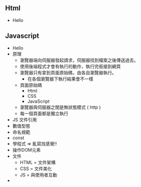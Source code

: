 ## Html

- Hello



## Javascript

- Hello
- 原理
  - 瀏覽器端向伺服器發起請求，伺服器找到檔案之後傳送過去。
  - 使用後端程式才會有執行的動作，執行完銜接到網頁
  - 瀏覽器只有拿到頁面原始碼，由各自瀏覽器執行。
    - 在各個瀏覽器下執行結果會不一樣
  - 頁面原始碼
    - Html
    - CSS
    - JavaScript
  - 瀏覽器與伺服器之間是無狀態模式 ( http )
  - 每一個頁面都是獨立執行
- JS 文件引用
- 數值型態
- 命名規範
- const
- 學程式 => 亂寫找感覺!!
- 操作DOM元素
- 文件
  - HTML = 文件架構
  - CSS = 文件美化
  - JS = 與使用者互動
- 